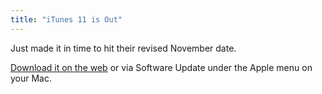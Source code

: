 ```yaml
---
title: "iTunes 11 is Out"
---
```

<p>Just made it in time to hit their revised November date.</p>
<p><a href="https://www.apple.com/itunes/download/">Download it on the web</a> or via Software Update under the Apple menu on your Mac.</p>
